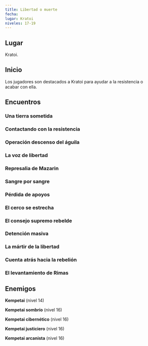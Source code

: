 ```yaml
---
title: Libertad o muerte
fecha: 
lugar: Kratoi
niveles: 17-19
---
```


## Lugar

Kratoi.

## Inicio

Los jugadores son destacados a Kratoi para ayudar a la resistencia o acabar con ella.

## Encuentros

### Una tierra sometida

### Contactando con la resistencia

### Operación descenso del águila

### La voz de libertad

### Represalia de Mazarin

### Sangre por sangre

### Pérdida de apoyos

### El cerco se estrecha

### El consejo supremo rebelde

### Detención masiva

### La mártir de la libertad

### Cuenta atrás hacia la rebelión

### El levantamiento de Rimas

## Enemigos

**Kempetai** (nivel 14)

**Kempetai sombrío** (nivel 16)

**Kempetai cibernético** (nivel 16)

**Kempetai justiciero** (nivel 16)

**Kempetai arcanista** (nivel 16)